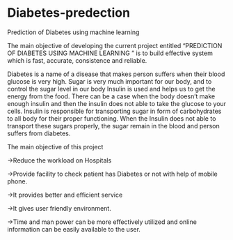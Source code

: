 # Diabetes-predection
Prediction of Diabetes using machine learning


The main objective of developing the current project entitled “PREDICTION OF DIABETES USING MACHINE LEARNING ” is to build effective system which is fast, accurate, consistence and reliable.


Diabetes is a name of a disease that makes person suffers when their blood glucose is very high. Sugar is very much important for our body, and to control the sugar level in our body Insulin is used and helps us to get the energy from the food. There can be a case when the body doesn’t make enough insulin and then the insulin does not able to take the glucose to your cells. Insulin is responsible for transporting sugar in form of carbohydrates to all body for their proper functioning. When the Insulin does not able to transport these sugars properly, the sugar remain in the blood and person suffers from diabetes.


The main objective of this project


 ->Reduce the workload on Hospitals

 ->Provide facility to check patient has Diabetes or not with help of mobile phone.

 ->It provides better and efficient service

 ->It gives user friendly environment.

 ->Time and man power can be more effectively utilized and online information can be easily available to the user.
